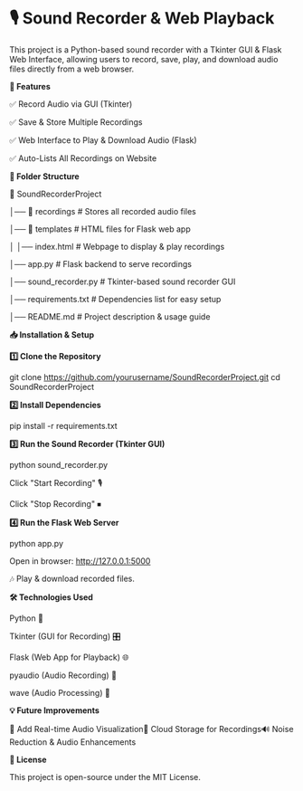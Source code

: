 # 🎙️ Sound Recorder & Web Playback

This project is a Python-based sound recorder with a Tkinter GUI & Flask Web Interface, allowing users to record, save, play, and download audio files directly from a web browser.

**🌟 Features**

✅ Record Audio via GUI (Tkinter)

✅ Save & Store Multiple Recordings

✅ Web Interface to Play & Download Audio (Flask)

✅ Auto-Lists All Recordings on Website

**📂 Folder Structure**

📁 SoundRecorderProject

│── 📁 recordings          # Stores all recorded audio files

│── 📁 templates           # HTML files for Flask web app

│   │── index.html         # Webpage to display & play recordings

│── app.py                 # Flask backend to serve recordings

│── sound_recorder.py      # Tkinter-based sound recorder GUI

│── requirements.txt       # Dependencies list for easy setup

│── README.md              # Project description & usage guide

**📥 Installation & Setup**

**1️⃣ Clone the Repository**

git clone https://github.com/yourusername/SoundRecorderProject.git
cd SoundRecorderProject

**2️⃣ Install Dependencies**

pip install -r requirements.txt

**3️⃣ Run the Sound Recorder (Tkinter GUI)**

python sound_recorder.py

Click "Start Recording" 🎙️

Click "Stop Recording" ⏹

**4️⃣ Run the Flask Web Server**

python app.py

Open in browser: http://127.0.0.1:5000

🎶 Play & download recorded files.

**🛠 Technologies Used**

Python 🐍

Tkinter (GUI for Recording) 🎛️

Flask (Web App for Playback) 🌐

pyaudio (Audio Recording) 🎤

wave (Audio Processing) 🎵

**💡 Future Improvements**

🚀 Add Real-time Audio Visualization📂 Cloud Storage for Recordings🔊 Noise Reduction & Audio Enhancements

**📜 License**

This project is open-source under the MIT License.

